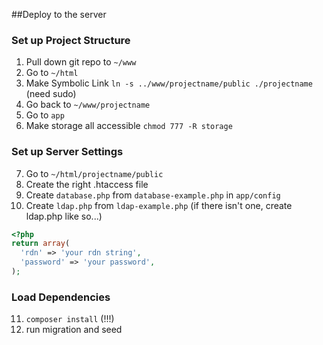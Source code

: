 ##Deploy to the server

### Set up Project Structure
1. Pull down git repo to ```~/www```
2. Go to ```~/html```
3. Make Symbolic Link ```ln -s ../www/projectname/public ./projectname``` (need sudo)
4. Go back to ```~/www/projectname```
5. Go to ```app```
6. Make storage all accessible ```chmod 777 -R storage```

### Set up Server Settings
7. Go to ```~/html/projectname/public```
8. Create the right .htaccess file
9. Create ```database.php``` from ```database-example.php``` in ```app/config```
10. Create ```ldap.php``` from ```ldap-example.php```
(if there isn't one, create ldap.php like so...)

```php
<?php
return array(
  'rdn' => 'your rdn string',
  'password' => 'your password',
);
```
### Load Dependencies
11. ```composer install``` (!!!)
12. run migration and seed